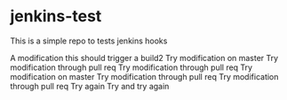 # jenkins-test
This is a simple repo to tests jenkins hooks

A modification this should trigger a build2
Try modification on master
Try modification through pull req
Try modification through pull req
Try modification on master
Try modification through pull req
Try modification through pull req
Try again
Try and try again
